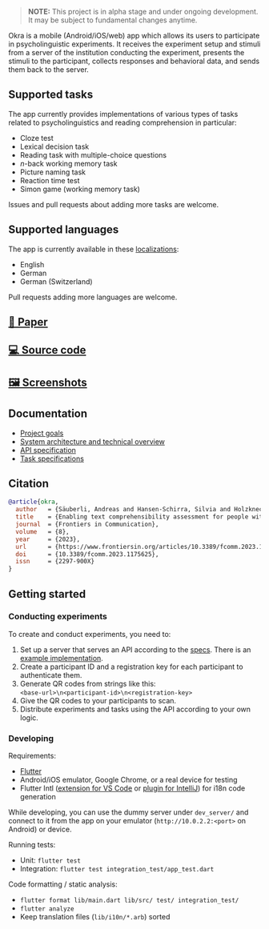 > **NOTE:** This project is in alpha stage and under ongoing development. It may be subject to fundamental changes anytime.

Okra is a mobile (Android/iOS/web) app which allows its users to participate in psycholinguistic experiments. It receives the experiment setup and stimuli from a server of the institution conducting the experiment, presents the stimuli to the participant, collects responses and behavioral data, and sends them back to the server.

## Supported tasks

The app currently provides implementations of various types of tasks related to psycholinguistics and reading comprehension in particular:

- Cloze test
- Lexical decision task
- Reading task with multiple-choice questions
- *n*-back working memory task
- Picture naming task
- Reaction time test
- Simon game (working memory task)

Issues and pull requests about adding more tasks are welcome.

## Supported languages

The app is currently available in these [localizations](https://github.com/saeub/okra/tree/main/lib/l10n):

- English
- German
- German (Switzerland)

Pull requests adding more languages are welcome.

## [📄 Paper](https://doi.org/10.3389/fcomm.2023.1175625)

## [💻 Source code](https://github.com/saeub/okra)

## [🖼️ Screenshots](https://github.com/saeub/okra/wiki/Screenshots)

## Documentation

- [Project goals](goals.md)
- [System architecture and technical overview](architecture.md)
- [API specification](api/index.html)
- [Task specifications](tasks.md)

## Citation

```bibtex
@article{okra,
  author   = {Säuberli, Andreas and Hansen-Schirra, Silvia and Holzknecht, Franz and Gutermuth, Silke and Deilen, Silvana and Schiffl, Laura and Ebling, Sarah},
  title    = {Enabling text comprehensibility assessment for people with intellectual disabilities using a mobile application},
  journal  = {Frontiers in Communication},
  volume   = {8},
  year     = {2023},
  url      = {https://www.frontiersin.org/articles/10.3389/fcomm.2023.1175625},
  doi      = {10.3389/fcomm.2023.1175625},
  issn     = {2297-900X}
}
```

## Getting started

### Conducting experiments

To create and conduct experiments, you need to:

1. Set up a server that serves an API according to the [specs](api/index.html). There is an [example implementation](https://github.com/saeub/okra-server-example).
1. Create a participant ID and a registration key for each participant to authenticate them.
1. Generate QR codes from strings like this:  
   `<base-url>\n<participant-id>\n<registration-key>`
1. Give the QR codes to your participants to scan.
1. Distribute experiments and tasks using the API according to your own logic.

### Developing

Requirements:

- [Flutter](https://flutter.dev/)
- Android/iOS emulator, Google Chrome, or a real device for testing
- Flutter Intl ([extension for VS Code](https://marketplace.visualstudio.com/items?itemName=localizely.flutter-intl) or [plugin for IntelliJ](https://plugins.jetbrains.com/plugin/13666-flutter-intl)) for i18n code generation

While developing, you can use the dummy server under `dev_server/` and connect to it from the app on your emulator (`http://10.0.2.2:<port>` on Android) or device.

Running tests:

- Unit: `flutter test`
- Integration: `flutter test integration_test/app_test.dart`

Code formatting / static analysis:

- `flutter format lib/main.dart lib/src/ test/ integration_test/`
- `flutter analyze`
- Keep translation files (`lib/i10n/*.arb`) sorted
